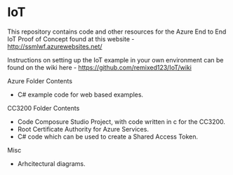 IoT
===

This repository contains code and other resources for the Azure End to End IoT Proof of Concept found at this website - http://ssmlwf.azurewebsites.net/

Instructions on setting up the IoT example in your own environment can be found on the wiki here - https://github.com/remixed123/IoT/wiki

Azure Folder Contents
* C# example code for web based examples.

CC3200 Folder Contents
* Code Composure Studio Project, with code written in c for the CC3200.
* Root Certificate Authority for Azure Services.
* C# code which can be used to create a Shared Access Token.

Misc
* Arhcitectural diagrams.

